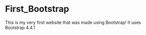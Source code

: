 ﻿# First_Bootstrap

This is my very first website that was made using Bootstrap! It uses Bootstrap 4.4.1
